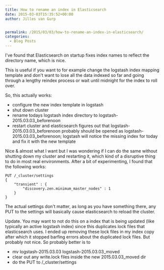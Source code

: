 ```yaml
---
title: How to rename an index in Elasticsearch
date: 2015-03-03T15:35:52+00:00
author: Jilles van Gurp


permalink: /2015/03/03/how-to-rename-an-index-in-elasticsearch/
categories:
  - Blog Posts
---
```

I've found that Elasticsearch on startup fixes index names to reflect the directory name, which is nice. 

This is useful if you want to for example change the logstash index mapping template and don't want to lose all the data indexed so far and going through a lengthy reindex process or wait until midnight for the index to roll over.

So, this actually works:

 - configure the new index template in logstash
 - shut down cluster
 - rename todays logstash index directory to logstash-2015.03.03_beforenoon
 - restart cluster and elasticsearch figures out that  logstash-2015.03.03_beforenoon probably should be opened as  logstash-2015.03.03_beforenoon; logstash will notice the missing index for today and fix it with the new template

Nice & almost what I want but I was wondering if I can do the same without shutting down my cluster and restarting it, which kind of a disruptive thing to do in most real environments. After a bit of experimenting, I found that the following works:

```
PUT /_cluster/settings
{
    "transient" : {
        "discovery.zen.minimum_master_nodes" : 1
    }
}
```

The actual settings don't matter, as long as you have something there, any PUT to the settings will basically cause elasticsearch to reload the cluster.

Update. You may want to not do this on a index that is being updated (like typically an active logstash index) since this duplicates lock files that elasticsearch uses. I ended up removing these lock files in my index copy after which it stopped barfing errors about the duplicated lock files. But probably not nice. So probably better is to 

 - mv logstash-2015.03.03 logstash-2015.03.03_moved
 - clear out any write.lock files inside the new 2015.03.03_moved dir
 - do the PUT to /_cluster/settings
